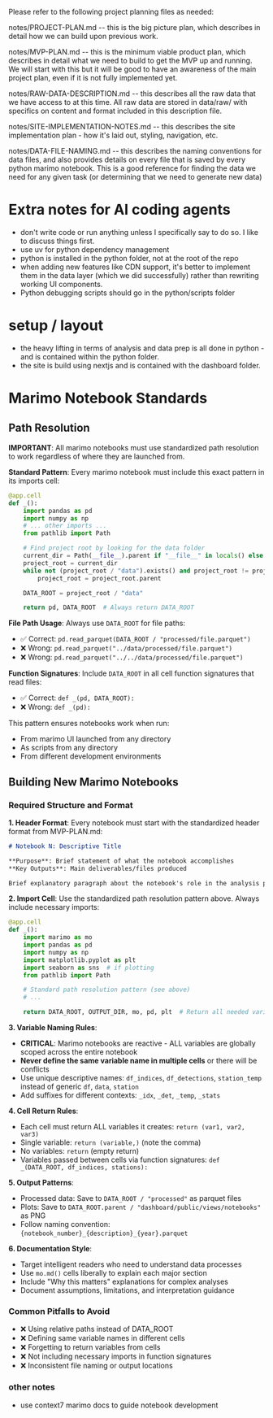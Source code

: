 Please refer to the following project planning files as needed:

notes/PROJECT-PLAN.md -- this is the big picture plan, which describes in detail how we can build upon previous work. 

notes/MVP-PLAN.md -- this is the minimum viable product plan, which describes in detail what we need to build to get the MVP up and running. We will start with this but it will be good to have an awareness of the main project plan, even if it is not fully implemented yet. 

notes/RAW-DATA-DESCRIPTION.md -- this describes all the raw data that we have access to at this time. All raw data are stored in data/raw/ with specifics on content and format included in this description file. 

notes/SITE-IMPLEMENTATION-NOTES.md -- this describes the site implementation plan - how it's laid out, styling, navigation, etc. 

notes/DATA-FILE-NAMING.md -- this describes the naming conventions for data files, and also provides details on every file that is saved by every python marimo notebook. This is a good reference for finding the data we need for any given task (or determining that we need to generate new data)

# Extra notes for AI coding agents
- don't write code or run anything unless I specifically say to do so. I like to discuss things first.
- use uv for python dependency management
- python is installed in the python folder, not at the root of the repo
-  when adding new features like CDN support, it's better to implement them in the data layer (which we did successfully) rather than rewriting working UI components.
- Python debugging scripts should go in the python/scripts folder

# setup / layout
- the heavy lifting in terms of analysis and data prep is all done in python - and is contained within the python folder.
- the site is build using nextjs and is contained with the dashboard folder.

# Marimo Notebook Standards

## Path Resolution
**IMPORTANT**: All marimo notebooks must use standardized path resolution to work regardless of where they are launched from.

**Standard Pattern**: Every marimo notebook must include this exact pattern in its imports cell:
```python
@app.cell
def _():
    import pandas as pd
    import numpy as np
    # ... other imports ...
    from pathlib import Path

    # Find project root by looking for the data folder
    current_dir = Path(__file__).parent if "__file__" in locals() else Path.cwd()
    project_root = current_dir
    while not (project_root / "data").exists() and project_root != project_root.parent:
        project_root = project_root.parent

    DATA_ROOT = project_root / "data"

    return pd, DATA_ROOT  # Always return DATA_ROOT
```

**File Path Usage**: Always use `DATA_ROOT` for file paths:
- ✅ Correct: `pd.read_parquet(DATA_ROOT / "processed/file.parquet")`
- ❌ Wrong: `pd.read_parquet("../data/processed/file.parquet")`
- ❌ Wrong: `pd.read_parquet("../../data/processed/file.parquet")`

**Function Signatures**: Include `DATA_ROOT` in all cell function signatures that read files:
- ✅ Correct: `def _(pd, DATA_ROOT):`
- ❌ Wrong: `def _(pd):`

This pattern ensures notebooks work when run:
- From marimo UI launched from any directory
- As scripts from any directory
- From different development environments

## Building New Marimo Notebooks

### Required Structure and Format

**1. Header Format**: Every notebook must start with the standardized header format from MVP-PLAN.md:
```markdown
# Notebook N: Descriptive Title

**Purpose**: Brief statement of what the notebook accomplishes
**Key Outputs**: Main deliverables/files produced

Brief explanatory paragraph about the notebook's role in the analysis pipeline.
```

**2. Import Cell**: Use the standardized path resolution pattern above. Always include necessary imports:
```python
@app.cell
def _():
    import marimo as mo
    import pandas as pd
    import numpy as np
    import matplotlib.pyplot as plt
    import seaborn as sns  # if plotting
    from pathlib import Path

    # Standard path resolution pattern (see above)
    # ...

    return DATA_ROOT, OUTPUT_DIR, mo, pd, plt  # Return all needed variables
```

**3. Variable Naming Rules**:
- **CRITICAL**: Marimo notebooks are reactive - ALL variables are globally scoped across the entire notebook
- **Never define the same variable name in multiple cells** or there will be conflicts
- Use unique descriptive names: `df_indices`, `df_detections`, `station_temp` instead of generic `df`, `data`, `station`
- Add suffixes for different contexts: `_idx`, `_det`, `_temp`, `_stats`

**4. Cell Return Rules**:
- Each cell must return ALL variables it creates: `return (var1, var2, var3)`
- Single variable: `return (variable,)` (note the comma)
- No variables: `return` (empty return)
- Variables passed between cells via function signatures: `def _(DATA_ROOT, df_indices, stations):`

**5. Output Patterns**:
- Processed data: Save to `DATA_ROOT / "processed"` as parquet files
- Plots: Save to `DATA_ROOT.parent / "dashboard/public/views/notebooks"` as PNG
- Follow naming convention: `{notebook_number}_{description}_{year}.parquet`

**6. Documentation Style**:
- Target intelligent readers who need to understand data processes
- Use `mo.md()` cells liberally to explain each major section
- Include "Why this matters" explanations for complex analyses
- Document assumptions, limitations, and interpretation guidance

### Common Pitfalls to Avoid
- ❌ Using relative paths instead of DATA_ROOT
- ❌ Defining same variable names in different cells
- ❌ Forgetting to return variables from cells
- ❌ Not including necessary imports in function signatures
- ❌ Inconsistent file naming or output locations

### other notes
- use context7 marimo docs to guide notebook development